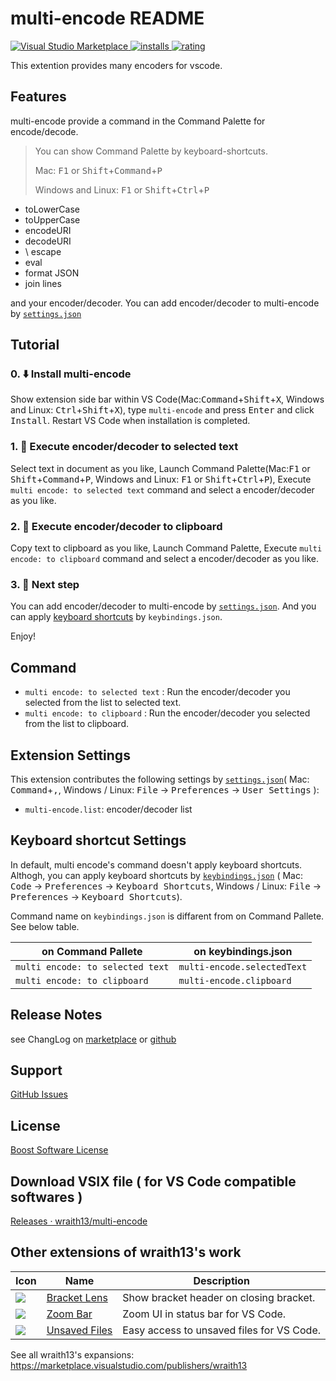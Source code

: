 # multi-encode README

[![Visual Studio Marketplace](https://vsmarketplacebadge.apphb.com/version/wraith13.multi-encode.svg) ![installs](https://vsmarketplacebadge.apphb.com/installs/wraith13.multi-encode.svg) ![rating](https://vsmarketplacebadge.apphb.com/rating/wraith13.multi-encode.svg)](https://marketplace.visualstudio.com/items?itemName=wraith13.multi-encode)

This extention provides many encoders for vscode.

## Features

multi-encode provide a command in the Command Palette for encode/decode.

> You can show Command Palette by keyboard-shortcuts.
>
> Mac: <kbd>F1</kbd> or <kbd>Shift</kbd>+<kbd>Command</kbd>+<kbd>P</kbd>
>
> Windows and Linux: <kbd>F1</kbd> or <kbd>Shift</kbd>+<kbd>Ctrl</kbd>+<kbd>P</kbd>

- toLowerCase
- toUpperCase
- encodeURI
- decodeURI
- \ escape
- eval
- format JSON
- join lines

and your encoder/decoder. You can add encoder/decoder to multi-encode by [`settings.json`](#extension-settings)

## Tutorial

### 0. ⬇️ Install multi-encode

Show extension side bar within VS Code(Mac:<kbd>Command</kbd>+<kbd>Shift</kbd>+<kbd>X</kbd>, Windows and Linux: <kbd>Ctrl</kbd>+<kbd>Shift</kbd>+<kbd>X</kbd>), type `multi-encode` and press <kbd>Enter</kbd> and click <kbd>Install</kbd>. Restart VS Code when installation is completed.

### 1. 🚀 Execute encoder/decoder to selected text

Select text in document as you like, Launch Command Palette(Mac:<kbd>F1</kbd> or <kbd>Shift</kbd>+<kbd>Command</kbd>+<kbd>P</kbd>, Windows and Linux: <kbd>F1</kbd> or <kbd>Shift</kbd>+<kbd>Ctrl</kbd>+<kbd>P</kbd>), Execute `multi encode: to selected text` command and select a encoder/decoder as you like.

### 2. 🚀 Execute encoder/decoder to clipboard

Copy text to clipboard as you like, Launch Command Palette, Execute `multi encode: to clipboard` command and select a encoder/decoder as you like.

### 3. 🔧 Next step

You can add encoder/decoder to multi-encode by [`settings.json`](#extension-settings). And you can apply [keyboard shortcuts](#keyboard-shortcut-settings) by `keybindings.json`.

Enjoy!

## Command

- `multi encode: to selected text` : Run the encoder/decoder you selected from the list to selected text.
- `multi encode: to clipboard` : Run the encoder/decoder you selected from the list to clipboard.

## Extension Settings

This extension contributes the following settings by [`settings.json`](https://code.visualstudio.com/docs/customization/userandworkspace#_creating-user-and-workspace-settings)( Mac: <kbd>Command</kbd>+<kbd>,</kbd>, Windows / Linux: <kbd>File</kbd> -> <kbd>Preferences</kbd> -> <kbd>User Settings</kbd> ):

- `multi-encode.list`: encoder/decoder list

## Keyboard shortcut Settings

In default, multi encode's command doesn't apply keyboard shortcuts. Althogh,
you can apply keyboard shortcuts by [`keybindings.json`](https://code.visualstudio.com/docs/customization/keybindings#_customizing-shortcuts)
( Mac: <kbd>Code</kbd> -> <kbd>Preferences</kbd> -> <kbd>Keyboard Shortcuts</kbd>, Windows / Linux: <kbd>File</kbd> -> <kbd>Preferences</kbd> -> <kbd>Keyboard Shortcuts</kbd>).

Command name on `keybindings.json` is diffarent from on Command Pallete. See below table.

|on Command Pallete|on keybindings.json|
|-|-|
|`multi encode: to selected text`|`multi-encode.selectedText`|
|`multi encode: to clipboard`|`multi-encode.clipboard`|

## Release Notes

see ChangLog on [marketplace](https://marketplace.visualstudio.com/items/wraith13.multi-encode/changelog) or [github](https://github.com/wraith13/multi-encode/blob/master/CHANGELOG.md)


## Support

[GitHub Issues](https://github.com/wraith13/multi-encode/issues)

## License

[Boost Software License](https://github.com/wraith13/multi-encode/blob/master/LICENSE_1_0.txt)

## Download VSIX file ( for VS Code compatible softwares )

[Releases · wraith13/multi-encode](https://github.com/wraith13/multi-encode/releases)

## Other extensions of wraith13's work

|Icon|Name|Description|
|---|---|---|
|![](https://wraith13.gallerycdn.vsassets.io/extensions/wraith13/bracket-lens/1.0.0/1603272166087/Microsoft.VisualStudio.Services.Icons.Default) |[Bracket Lens](https://marketplace.visualstudio.com/items?itemName=wraith13.bracket-lens)|Show bracket header on closing bracket.|
|![](https://wraith13.gallerycdn.vsassets.io/extensions/wraith13/zoombar-vscode/1.2.1/1563089420894/Microsoft.VisualStudio.Services.Icons.Default) |[Zoom Bar](https://marketplace.visualstudio.com/items?itemName=wraith13.zoombar-vscode)|Zoom UI in status bar for VS Code.|
|![](https://wraith13.gallerycdn.vsassets.io/extensions/wraith13/unsaved-files-vscode/2.1.1/1562823380255/Microsoft.VisualStudio.Services.Icons.Default) |[Unsaved Files](https://marketplace.visualstudio.com/items?itemName=wraith13.unsaved-files-vscode)|Easy access to unsaved files for VS Code.|

See all wraith13's  expansions: <https://marketplace.visualstudio.com/publishers/wraith13>
